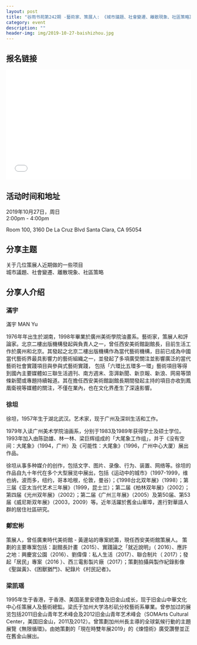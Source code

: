 ```yaml
---
layout: post
title: "谷雨书苑第242期 -藝術家、策展人: 《城市議題、社會變遷、離散現象、社區策略》 by 徐坦、滿宇、鄭宏彬、粱凯瑶"
category: event
description: ""
header-img: img/2019-10-27-baishizhou.jpg
---
```


## 报名链接
<div style="width:100%; text-align:left;" ><iframe src="//eventbrite.com/tickets-external?eid=78801333911&ref=etckt" frameborder="0" height="300" width="100%" vspace="0" hspace="0" marginheight="5" marginwidth="5" scrolling="auto" allowtransparency="true"></iframe></div>

## 活动时间和地址
2019年10月27日，周日  
2:00pm - 4:00pm

Room 100, 3160 De La Cruz Blvd Santa Clara, CA 95054

## 分享主题  

关于几位策展人近期做的一些项目  
城市議題、社會變遷、離散現象、社區策略

## 分享人介绍

### 滿宇  

滿宇 MAN Yu

1976年年出生於湖南，1998年畢業於廣州美術學院油畫系。藝術家，策展人和評論家。北京二樓出版機構發起與負責人之⼀，曾任西安美術館副館長，目前生活工作於廣州和北京。其發起之北京二樓出版機構作為當代藝術機構，目前已成為中國當代藝術界最具影響力的藝術組織之⼀，並發起了多項廣受關注並影響廣泛的當代藝術社會實踐項目與參與式藝術實踐， 包括「六環比五環多⼀環」藝術項目等得到國內主要媒體如三聯生活週刊、南方週末、澎湃新聞、新京報、新浪、网易等頭條新聞或專題持續報道。其在擔任西安美術館副館長期間發起主持的項目亦收到鳳凰衛視等媒體的關注，不僅在業內，也在文化界產生了深遠影響。


### 徐坦  

徐坦，1957年生于湖北武汉。艺术家，现于广州及深圳生活和工作。

1979年入读广州美术学院油画系，分别于1983及1989年获得学士及硕士学位。 1993年加入由陈劭雄、林一林、梁巨辉组成的「大尾象工作组」，并于《没有空间：大尾象》（1994，广州）及《可能性：大尾象》（1996，广州中心大厦）展出作品。  

徐坦从事多种媒介的创作，包括文字、图片、录像、行为、装置、网络等。徐坦的作品自九十年代在多个大型展览中展出，包括《运动中的城市》（1997-1999，维也纳，波而多，纽约，哥本哈根，伦敦，曼谷）；《1998台北双年展》（1998）；第三届《亚太当代艺术三年展》（1999，昆士兰）；第二届《柏林双年展》（2002）；第四届《光州双年展》（2002）；第二届《广州三年展》（2005）及第50届、第53届《威尼斯双年展》（2003，2009）等。近年活躍於舊金山華埠，進行對華語人群的居住社區研究。


### 鄭宏彬

策展人，曾任廣東時代美術館 - 黃邊站的專案統籌，現任西安美術館策展人。 策劃的主要專案包括：副館長計畫（2015）、實踐論之「就近說明」（ 2016）、應許之地：興慶宮公園（2016）、劉偉偉：私人生活（2017）、聯合制片（ 2017）；發起「居民」專案（2016 ）、西三電影製片廠（2017）；策劃拍攝與製作紀錄影像《聖誕黃》、《困獸猶鬥》、紀錄片《村民記者》。

### 梁凯瑶  

1995年生于香港，于香港、美国圣里安德鲁及旧金山成长，现于旧金山中華文化中心任策展人及藝術總監。梁氏于加州大学洛杉矶分校藝術系畢業。曾参加过的展览包括2011旧金山青年艺术峰会及2012旧金山青年艺术峰会（SOMArts Cultural Center，美国旧金山，2011及2012）。曾策劃加州州長主導的全球氣候行動的主題展覽《無限循環》。由她策劃的「現在時雙年展2019」的《煉憶術》廣受讚譽並正在舊金山展出。
